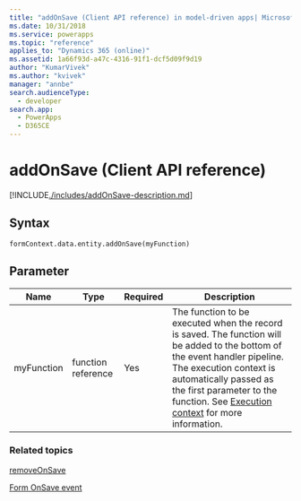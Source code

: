 ```yaml
---
title: "addOnSave (Client API reference) in model-driven apps| MicrosoftDocs"
ms.date: 10/31/2018
ms.service: powerapps
ms.topic: "reference"
applies_to: "Dynamics 365 (online)"
ms.assetid: 1a66f93d-a47c-4316-91f1-dcf5d09f9d19
author: "KumarVivek"
ms.author: "kvivek"
manager: "annbe"
search.audienceType: 
  - developer
search.app: 
  - PowerApps
  - D365CE
---
```

# addOnSave (Client API reference)

[!INCLUDE[./includes/addOnSave-description.md](./includes/addOnSave-description.md)]

## Syntax

`formContext.data.entity.addOnSave(myFunction)`

## Parameter

|Name|Type|Required|Description|
|--|--|--|--|
|myFunction|function reference|Yes|The function to be executed when the record is saved. The function will be added to the bottom of the event handler pipeline. The execution context is automatically passed as the first parameter to the function. See [Execution context](../../clientapi-execution-context.md) for more information.

### Related topics

[removeOnSave](removeOnSave.md)

[Form OnSave event](../events/form-onsave.md)

